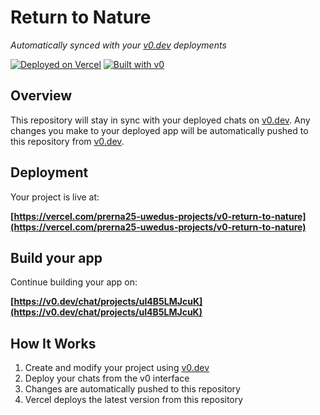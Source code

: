 # Return to Nature

*Automatically synced with your [v0.dev](https://v0.dev) deployments*

[![Deployed on Vercel](https://img.shields.io/badge/Deployed%20on-Vercel-black?style=for-the-badge&logo=vercel)](https://vercel.com/prerna25-uwedus-projects/v0-return-to-nature)
[![Built with v0](https://img.shields.io/badge/Built%20with-v0.dev-black?style=for-the-badge)](https://v0.dev/chat/projects/uI4B5LMJcuK)

## Overview

This repository will stay in sync with your deployed chats on [v0.dev](https://v0.dev).
Any changes you make to your deployed app will be automatically pushed to this repository from [v0.dev](https://v0.dev).

## Deployment

Your project is live at:

**[https://vercel.com/prerna25-uwedus-projects/v0-return-to-nature](https://vercel.com/prerna25-uwedus-projects/v0-return-to-nature)**

## Build your app

Continue building your app on:

**[https://v0.dev/chat/projects/uI4B5LMJcuK](https://v0.dev/chat/projects/uI4B5LMJcuK)**

## How It Works

1. Create and modify your project using [v0.dev](https://v0.dev)
2. Deploy your chats from the v0 interface
3. Changes are automatically pushed to this repository
4. Vercel deploys the latest version from this repository